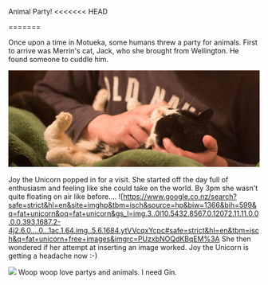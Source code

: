 Animal Party!
<<<<<<< HEAD

=======

Once upon a time in Motueka, some humans threw a party for animals. First to arrive was Merrin's cat, Jack, who she brought from Wellington. He found someone to cuddle him.

![](images/merrins-cat.jpg)

Joy the Unicorn popped in for a visit. She started off the day full of enthusiasm and feeling like she could take on the world. By 3pm she wasn't quite floating on air like before....
![https://www.google.co.nz/search?safe=strict&hl=en&site=imghp&tbm=isch&source=hp&biw=1366&bih=599&q=fat+unicorn&oq=fat+unicorn&gs_l=img.3..0l10.5432.8567.0.12072.11.11.0.0.0.0.393.1687.2-4j2.6.0....0...1ac.1.64.img..5.6.1684.ytVVcqxYcpc#safe=strict&hl=en&tbm=isch&q=fat+unicorn+free+images&imgrc=PUzxbNOQdKBqEM%3A
She then wondered if her attempt at inserting an image worked. Joy the Unicorn is getting a headache now :-)

![](http://i.onionstatic.com/clickhole/2276/original/1200.jpg)
Woop woop love partys and animals. I need Gin.
